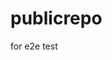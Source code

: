 # publicrepo
for e2e test







































































































































































































































